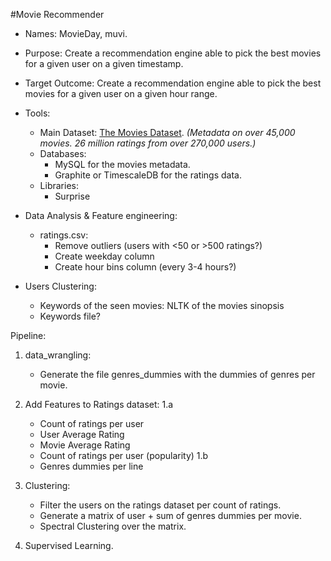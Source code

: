#Movie Recommender

- Names: MovieDay, muvi.

- Purpose: Create a recommendation engine able to pick the best movies for a given user on a given timestamp.

- Target Outcome: Create a recommendation engine able to pick the best movies for a given user on a given hour range.

- Tools:
    - Main Dataset: [The Movies Dataset](https://www.kaggle.com/rounakbanik/the-movies-dataset#movies_metadata.csv). *(Metadata on over 45,000 movies. 26 million ratings from over 270,000 users.)*
    - Databases:
        - MySQL for the movies metadata.
        - Graphite or TimescaleDB for the ratings data.
    - Libraries: 
        - Surprise 


- Data Analysis & Feature engineering:
    - ratings.csv:
        - Remove outliers (users with <50 or >500 ratings?)
        - Create weekday column
        - Create hour bins column (every 3-4 hours?)


- Users Clustering: 
    - Keywords of the seen movies: NLTK of the movies sinopsis
    - Keywords file?


Pipeline:
1. data_wrangling:
    - Generate the file genres_dummies with the dummies of genres per movie.

2. Add Features to Ratings dataset:
    1.a
    - Count of ratings per user
    - User Average Rating
    - Movie Average Rating
    - Count of ratings per user (popularity)
    1.b
    - Genres dummies per line
3. Clustering:
    - Filter the users on the ratings dataset per count of ratings.
    - Generate a matrix of user + sum of genres dummies per movie.
    - Spectral Clustering over the matrix.
4. Supervised Learning. 
